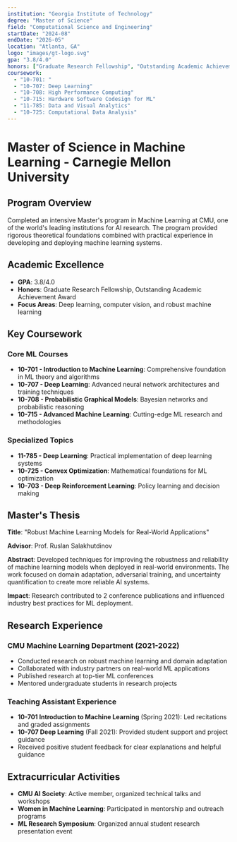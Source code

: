 ```yaml
---
institution: "Georgia Institute of Technology"
degree: "Master of Science"
field: "Computational Science and Engineering"
startDate: "2024-08"
endDate: "2026-05"
location: "Atlanta, GA"
logo: "images/gt-logo.svg"
gpa: "3.8/4.0"
honors: ["Graduate Research Fellowship", "Outstanding Academic Achievement Award"]
coursework: 
  - "10-701: "
  - "10-707: Deep Learning"
  - "10-708: High Performance Computing"
  - "10-715: Hardware Software Codesign for ML"
  - "11-785: Data and Visual Analytics"
  - "10-725: Computational Data Analysis"
---
```


# Master of Science in Machine Learning - Carnegie Mellon University

## Program Overview

Completed an intensive Master's program in Machine Learning at CMU, one of the world's leading institutions for AI research. The program provided rigorous theoretical foundations combined with practical experience in developing and deploying machine learning systems.

## Academic Excellence

- **GPA**: 3.8/4.0
- **Honors**: Graduate Research Fellowship, Outstanding Academic Achievement Award
- **Focus Areas**: Deep learning, computer vision, and robust machine learning

## Key Coursework

### Core ML Courses
- **10-701 - Introduction to Machine Learning**: Comprehensive foundation in ML theory and algorithms
- **10-707 - Deep Learning**: Advanced neural network architectures and training techniques
- **10-708 - Probabilistic Graphical Models**: Bayesian networks and probabilistic reasoning
- **10-715 - Advanced Machine Learning**: Cutting-edge ML research and methodologies

### Specialized Topics
- **11-785 - Deep Learning**: Practical implementation of deep learning systems
- **10-725 - Convex Optimization**: Mathematical foundations for ML optimization
- **10-703 - Deep Reinforcement Learning**: Policy learning and decision making

## Master's Thesis

**Title**: "Robust Machine Learning Models for Real-World Applications"

**Advisor**: Prof. Ruslan Salakhutdinov

**Abstract**: Developed techniques for improving the robustness and reliability of machine learning models when deployed in real-world environments. The work focused on domain adaptation, adversarial training, and uncertainty quantification to create more reliable AI systems.

**Impact**: Research contributed to 2 conference publications and influenced industry best practices for ML deployment.

## Research Experience

### CMU Machine Learning Department (2021-2022)
- Conducted research on robust machine learning and domain adaptation
- Collaborated with industry partners on real-world ML applications
- Published research at top-tier ML conferences
- Mentored undergraduate students in research projects

### Teaching Assistant Experience
- **10-701 Introduction to Machine Learning** (Spring 2021): Led recitations and graded assignments
- **10-707 Deep Learning** (Fall 2021): Provided student support and project guidance
- Received positive student feedback for clear explanations and helpful guidance

## Extracurricular Activities

- **CMU AI Society**: Active member, organized technical talks and workshops
- **Women in Machine Learning**: Participated in mentorship and outreach programs
- **ML Research Symposium**: Organized annual student research presentation event